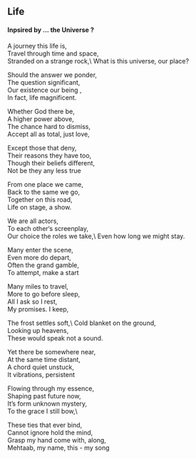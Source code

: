## Life 

#### Inpsired by ... the Universe ?

A journey this life is,\
Travel through time and space,\
Stranded on a strange rock,\ 
What is this universe, our place?

Should the answer we ponder,\
The question significant,\
Our existence our being ,\
In fact, life magnificent.

Whether God there be,\
A higher power above,\
The  chance hard to dismiss,\
Accept all as total, just love, 

Except those that deny,\
Their reasons they have too,\
Though their beliefs different,\
Not be they any less true 

From one place we came,\
Back to the same we go,\
Together on this road,\
Life on stage, a show. 

We are all actors,\
To each other‘s screenplay,\
Our choice the roles we take,\ 
Even how long we might stay.

Many enter the scene,\
Even more do depart,\
Often the grand gamble,\
To attempt, make a start

Many miles to travel,\
More to go before sleep,\
All I ask so I rest,\
My promises. I keep, 

The frost settles soft,\ 
Cold blanket on the ground,\
Looking up heavens,\
These would speak not a sound.

Yet there be somewhere near,\
At the same time distant,\
A chord quiet unstuck,\
It vibrations, persistent 

Flowing through my essence,\
Shaping past future now,\
It’s form unknown mystery,\
To the grace I still bow,\

These ties that ever bind,\
Cannot ignore hold the mind,\
Grasp my hand come with, along,\
Mehtaab, my name, this - my song